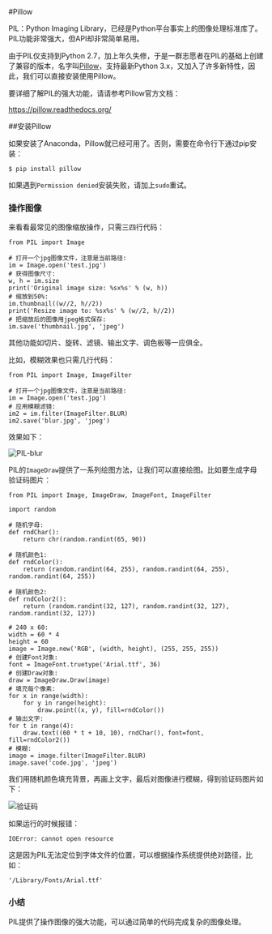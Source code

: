 #Pillow

PIL：Python Imaging Library，已经是Python平台事实上的图像处理标准库了。PIL功能非常强大，但API却非常简单易用。

由于PIL仅支持到Python 2.7，加上年久失修，于是一群志愿者在PIL的基础上创建了兼容的版本，名字叫[Pillow](https://github.com/python-pillow/Pillow)，支持最新Python 3.x，又加入了许多新特性，因此，我们可以直接安装使用Pillow。

要详细了解PIL的强大功能，请请参考Pillow官方文档：

<https://pillow.readthedocs.org/>

##安装Pillow

如果安装了Anaconda，Pillow就已经可用了。否则，需要在命令行下通过pip安装：

```
$ pip install pillow
```

如果遇到`Permission denied`安装失败，请加上`sudo`重试。

### 操作图像

来看看最常见的图像缩放操作，只需三四行代码：

```
from PIL import Image

# 打开一个jpg图像文件，注意是当前路径:
im = Image.open('test.jpg')
# 获得图像尺寸:
w, h = im.size
print('Original image size: %sx%s' % (w, h))
# 缩放到50%:
im.thumbnail((w//2, h//2))
print('Resize image to: %sx%s' % (w//2, h//2))
# 把缩放后的图像用jpeg格式保存:
im.save('thumbnail.jpg', 'jpeg')
```

其他功能如切片、旋转、滤镜、输出文字、调色板等一应俱全。

比如，模糊效果也只需几行代码：

```
from PIL import Image, ImageFilter

# 打开一个jpg图像文件，注意是当前路径:
im = Image.open('test.jpg')
# 应用模糊滤镜:
im2 = im.filter(ImageFilter.BLUR)
im2.save('blur.jpg', 'jpeg')
```

效果如下：

![PIL-blur](https://cdn.liaoxuefeng.com/cdn/files/attachments/001407671964310a6b503be6fcb4648928e2e4c522d04c7000)

PIL的`ImageDraw`提供了一系列绘图方法，让我们可以直接绘图。比如要生成字母验证码图片：

```
from PIL import Image, ImageDraw, ImageFont, ImageFilter

import random

# 随机字母:
def rndChar():
    return chr(random.randint(65, 90))

# 随机颜色1:
def rndColor():
    return (random.randint(64, 255), random.randint(64, 255), random.randint(64, 255))

# 随机颜色2:
def rndColor2():
    return (random.randint(32, 127), random.randint(32, 127), random.randint(32, 127))

# 240 x 60:
width = 60 * 4
height = 60
image = Image.new('RGB', (width, height), (255, 255, 255))
# 创建Font对象:
font = ImageFont.truetype('Arial.ttf', 36)
# 创建Draw对象:
draw = ImageDraw.Draw(image)
# 填充每个像素:
for x in range(width):
    for y in range(height):
        draw.point((x, y), fill=rndColor())
# 输出文字:
for t in range(4):
    draw.text((60 * t + 10, 10), rndChar(), font=font, fill=rndColor2())
# 模糊:
image = image.filter(ImageFilter.BLUR)
image.save('code.jpg', 'jpeg')
```

我们用随机颜色填充背景，再画上文字，最后对图像进行模糊，得到验证码图片如下：

![验证码](https://cdn.liaoxuefeng.com/cdn/files/attachments/0014076720724832de067ce843d41c58f2af067d1e0720f000)

如果运行的时候报错：

```
IOError: cannot open resource
```

这是因为PIL无法定位到字体文件的位置，可以根据操作系统提供绝对路径，比如：

```
'/Library/Fonts/Arial.ttf'
```

### 小结

PIL提供了操作图像的强大功能，可以通过简单的代码完成复杂的图像处理。